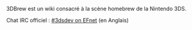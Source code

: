 3DBrew est un wiki consacré à la scène homebrew de la Nintendo 3DS.

Chat IRC officiel : [\#3dsdev on EFnet](irc://irc.efnet.net/3dsdev) (en
Anglais)